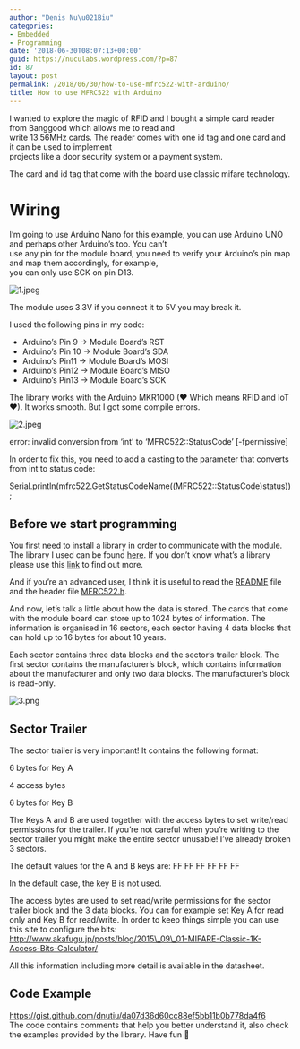 ```yaml
---
author: "Denis Nu\u021Biu"
categories:
- Embedded
- Programming
date: '2018-06-30T08:07:13+00:00'
guid: https://nuculabs.wordpress.com/?p=87
id: 87
layout: post
permalink: /2018/06/30/how-to-use-mfrc522-with-arduino/
title: How to use MFRC522 with Arduino
---
```

I wanted to explore the magic of RFID and I bought a simple card reader from Banggood which allows me to read and  
write 13.56MHz cards. The reader comes with one id tag and one card and it can be used to implement  
projects like a door security system or a payment system.


The card and id tag that come with the board use classic mifare technology.


# Wiring


I’m going to use Arduino Nano for this example, you can use Arduino UNO and perhaps other Arduino’s too. You can’t  
use any pin for the module board, you need to verify your Arduino’s pin map and map them accordingly, for example,  
you can only use SCK on pin D13.


![1.jpeg](/wp-content/uploads/2018/06/1.jpeg)


The module uses 3.3V if you connect it to 5V you may break it.


I used the following pins in my code:


- Arduino’s Pin 9 -> Module Board’s RST
- Arduino’s Pin 10 -> Module Board’s SDA
- Arduino’s Pin11 -> Module Board’s MOSI
- Arduino’s Pin12 -> Module Board’s MISO
- Arduino’s Pin13 -> Module Board’s SCK


The library works with the Arduino MKR1000 (❤ Which means RFID and IoT ❤). It works smooth. But I got some compile errors.


![2.jpeg](/wp-content/uploads/2018/06/2.jpeg)


error: invalid conversion from ‘int’ to ‘MFRC522::StatusCode’ \[-fpermissive\]


In order to fix this, you need to add a casting to the parameter that converts from int to status code:


Serial.println(mfrc522.GetStatusCodeName((MFRC522::StatusCode)status));


## Before we start programming


You first need to install a library in order to communicate with the module. The library I used can be found [here](https://github.com/miguelbalboa/rfid). If you don’t know what’s a library please use this [link](https://www.arduino.cc/en/reference/libraries) to find out more.


And if you’re an advanced user, I think it is useful to read the [README](https://github.com/miguelbalboa/rfid/blob/master/README.rst "README.rst") file and the header file [MFRC522.h](https://github.com/miguelbalboa/rfid/blob/master/MFRC522.h "MFRC522.h").


And now, let’s talk a little about how the data is stored. The cards that come with the module board can store up to 1024 bytes of information. The information is organised in 16 sectors, each sector having 4 data blocks that can hold up to 16 bytes for about 10 years.


Each sector contains three data blocks and the sector’s trailer block. The first sector contains the manufacturer’s block, which contains information about the manufacturer and only two data blocks. The manufacturer’s block is read-only.


![3.png](/wp-content/uploads/2018/06/31.png)


## Sector Trailer


The sector trailer is very important! It contains the following format:


6 bytes for Key A


4 access bytes


6 bytes for Key B


The Keys A and B are used together with the access bytes to set write/read permissions for the trailer. If you’re not careful when you’re writing to the sector trailer you might make the entire sector unusable! I’ve already broken 3 sectors.


The default values for the A and B keys are: FF FF FF FF FF FF


In the default case, the key B is not used.


The access bytes are used to set read/write permissions for the sector trailer block and the 3 data blocks. You can for example set Key A for read only and Key B for read/write. In order to keep things simple you can use this site to configure the bits: http://www.akafugu.jp/posts/blog/2015\_09\_01-MIFARE-Classic-1K-Access-Bits-Calculator/


All this information including more detail is available in the datasheet.


## Code Example


[https://gist.github.com/dnutiu/da07d36d60cc88ef5bb11b0b778da4f6 ](https://gist.github.com/dnutiu/da07d36d60cc88ef5bb11b0b778da4f6)  
The code contains comments that help you better understand it, also check the examples provided by the library. Have fun 🙂